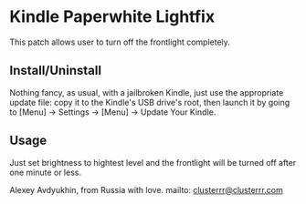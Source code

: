  Kindle Paperwhite Lightfix
============================
This patch allows user to turn off the frontlight completely.

 Install/Uninstall
-------------------
Nothing fancy, as usual, with a jailbroken Kindle, just use the appropriate update file:
copy it to the Kindle's USB drive's root, then launch it by going to [Menu] -> Settings -> [Menu] -> Update Your Kindle.

 Usage
-------

Just set brightness to hightest level and the frontlight will be turned off after one minute or less.

Alexey Avdyukhin, from Russia with love.
mailto: clusterrr@clusterrr.com
